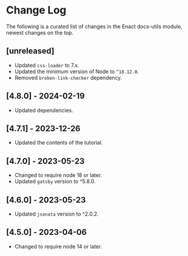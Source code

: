 # Change Log

The following is a curated list of changes in the Enact docs-utils module, newest changes on the top.

## [unreleased] 

- Updated `css-loader` to 7.x.
- Updated the minimum version of Node to `^18.12.0`.
- Removed `broken-link-checker` dependency.

## [4.8.0] - 2024-02-19

- Updated dependencies.

## [4.7.1] - 2023-12-26

- Updated the contents of the tutorial.

## [4.7.0] - 2023-05-23

- Changed to require node 18 or later.
- Updated `gatsby` version to ^5.8.0.

## [4.6.0] - 2023-05-23

- Updated `jsonata` version to ^2.0.2.

## [4.5.0] - 2023-04-06

- Changed to require node 14 or later.

